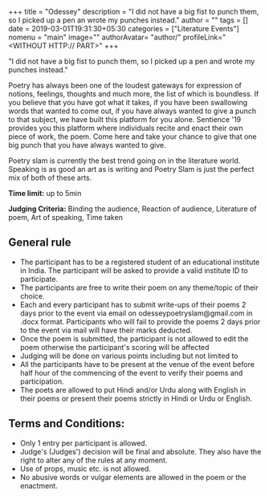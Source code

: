 +++
title = "Odessey"
description = "I did not have a big fist to punch them, so I picked up a pen an wrote my punches instead."
author = ""
tags = []
date = 2019-03-01T19:31:30+05:30
categories = ["Literature Events"]
nomenu = "main"
image="<BACKGROUND IMAGE FOR YOUR POST>"
authorAvatar= "author/<YOUR AVATAR>"
profileLink="<WITHOUT HTTP:// PART>"
+++

"I did not have a big fist to punch them, so I picked up a pen and
wrote my punches instead."

Poetry has always been one of the loudest gateways for expression of
notions, feelings, thoughts and much more, the list of which is
boundless. If you believe that you have got what it takes, if you have
been swallowing words that wanted to come out, if you have always wanted
to give a punch to that subject, we have built this platform for you
alone. Sentience '19 provides you this platform where individuals recite
and enact their own piece of work, the poem. Come here and take your
chance to give that one big punch that you have always wanted to give.

Poetry slam is currently the best trend going on in the literature
world. Speaking is as good an art as is writing and Poetry Slam is just
the perfect mix of both of these arts.

**Time limit:** up to 5min

**Judging Criteria:** Binding the audience, Reaction of audience,
Literature of poem, Art of speaking, Time taken

## General rule

-   The participant has to be a registered student of an educational institute in India. The participant will be asked to provide a valid institute ID to participate.
-   The participants are free to write their poem on any theme/topic of their choice.
-   Each and every participant has to submit write-ups of their poems 2 days prior to the event via email on odesseypoetryslam\@gmail.com in .docx format. Participants who will fail to provide the poems 2 days prior to the event via mail will have their marks deducted.
-   Once the poem is submitted, the participant is not allowed to edit the poem otherwise the participant's scoring will be affected 
-   Judging will be done on various points including but not limited to 
-   All the participants have to be present at the venue of the event before half hour of the commencing of the event to verify their poems and participation.
-   The poets are allowed to put Hindi and/or Urdu along with English in their poems or present their poems strictly in Hindi or Urdu or English.

## Terms and Conditions:

-   Only 1 entry per participant is allowed.
-   Judge's (Judges') decision will be final and absolute. They also have the right to alter any of the rules at any moment.
-   Use of props, music etc. is not allowed.
-   No abusive words or vulgar elements are allowed in the poem or the enactment.



